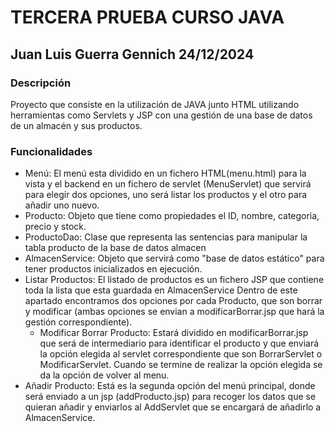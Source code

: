 # TERCERA PRUEBA CURSO JAVA
## Juan Luis Guerra Gennich 24/12/2024

### Descripción
Proyecto que consiste en la utilización de JAVA junto HTML utilizando herramientas como Servlets y JSP con una gestión de una base de datos de un almacén y sus productos.

### Funcionalidades
* Menú:
    El menú esta dividido en un fichero HTML(menu.html) para la vista y el backend en un fichero de servlet (MenuServlet) que 
    servirá para elegir dos opciones, uno será listar los productos y el otro para añadir uno nuevo.
* Producto:
    Objeto que tiene como propiedades el ID, nombre, categoria, precio y stock.
* ProductoDao:
    Clase que representa las sentencias para manipular la tabla producto de la base de datos almacen
* AlmacenService:
    Objeto que servirá como "base de datos estático" para tener productos inicializados en ejecución.
* Listar Productos:
    El listado de productos es un fichero JSP que contiene toda la lista que esta guardada en AlmacenService
    Dentro de este apartado encontramos dos opciones por cada Producto, que son borrar y modificar (ambas opciones
    se envian a modificarBorrar.jsp que hará la gestión correspondiente).
    * Modificar Borrar Producto:
        Estará dividido en modificarBorrar.jsp que será de intermediario para identificar el producto y que enviará la opción
        elegida al servlet correspondiente que son BorrarServlet o ModificarServlet. Cuando se termine de realizar la opción elegida se da la opción de volver al menu.
* Añadir Producto:
    Está es la segunda opción del menú principal, donde será enviado a un jsp (addProducto.jsp) para recoger los datos que se quieran añadir y enviarlos al AddServlet que se encargará de añadirlo a AlmacenService.
    
